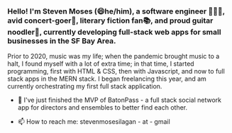 ### Hello! I'm Steven Moses (😄he/him), a software engineer 👨🏾‍💻, avid concert-goer🎤, literary fiction fan📚, and proud guitar noodler🎸, currently developing full-stack web apps for small businesses in the SF Bay Area. 

Prior to 2020, music was my life; when the pandemic brought music to a halt, I found myself with a lot of extra time; in that time, I started programming, first with HTML & CSS, then with Javascript, and now to full stack apps in the MERN stack. I began freelancing this year, and am currently orchestrating my first full stack application.


- 🔭 I've just finished the MVP of BatonPass - a full stack social network app for directors and ensembles to better find each other.  

- 📫 How to reach me: stevenmosesilagan - at - gmail
<!--
**moses-codes/moses-codes** is a ✨ _special_ ✨ repository because its `README.md` (this file) appears on your GitHub profile.

Here are some ideas to get you started:

- 🔭 I’m currently working on ...
- 🌱 I’m currently learning ...
- 👯 I’m looking to collaborate on ...
- 🤔 I’m looking for help with ...
- 💬 Ask me about ...
- 📫 How to reach me: ...
- 😄 Pronouns: ...
- ⚡ Fun fact: ...
-->
